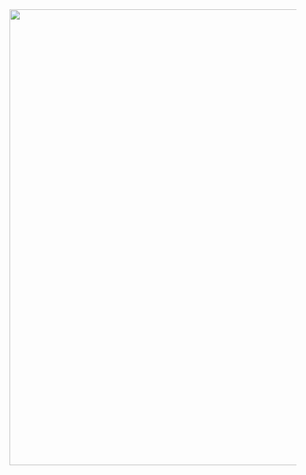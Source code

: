 <div id="header" align="center">
  <img src="https://i.pinimg.com/564x/10/a0/0f/10a00f1a8907aac0bb9c21bc3664cfb0.jpg" width="800"/>
</div>

<!---
ZOMBIFIE/ZOMBIFIE is a ✨ special ✨ repository because its `README.md` (this file) appears on your GitHub profile.
You can click the Preview link to take a look at your changes.
--->
